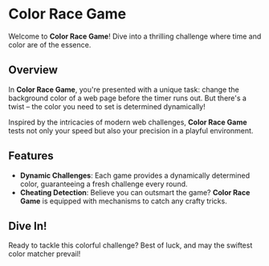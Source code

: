 # Color Race Game

Welcome to **Color Race Game**! Dive into a thrilling challenge where time and color are of the essence.

## Overview

In **Color Race Game**, you're presented with a unique task: change the background color of a web page before the timer runs out. But there's a twist – the color you need to set is determined dynamically!

Inspired by the intricacies of modern web challenges, **Color Race Game** tests not only your speed but also your precision in a playful environment.

## Features

- **Dynamic Challenges**: Each game provides a dynamically determined color, guaranteeing a fresh challenge every round.
- **Cheating Detection**: Believe you can outsmart the game? **Color Race Game** is equipped with mechanisms to catch any crafty tricks.

## Dive In!

Ready to tackle this colorful challenge? Best of luck, and may the swiftest color matcher prevail!
